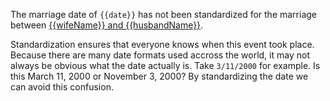 The marriage date of `{{date}}` has not been standardized for the marriage between
[{{wifeName}} and {{husbandName}}](https://familysearch.org/tree/relationship/{{crid}}/couple).

Standardization ensures that everyone knows when this event took place.
Because there are many date formats used accross the world, it may not always be obvious what the date actually is.
Take `3/11/2000` for example. Is this March 11, 2000 or November 3, 2000?
By standardizing the date we can avoid this confusion.